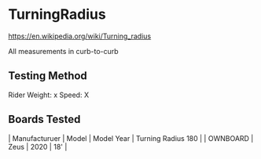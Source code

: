 # TurningRadius
https://en.wikipedia.org/wiki/Turning_radius

All measurements in curb-to-curb

## Testing Method
Rider Weight: x
Speed: X

## Boards Tested
| Manufacturuer | Model | Model Year | Turning Radius 180 |
| OWNBOARD | Zeus | 2020 | 18' |

